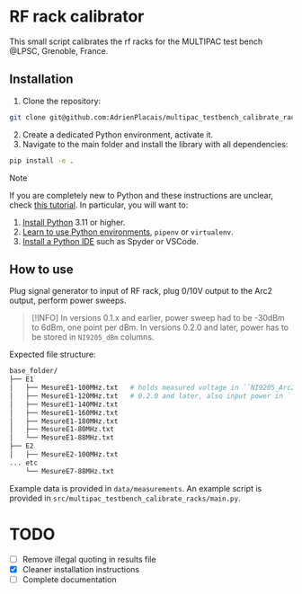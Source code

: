 # RF rack calibrator
This small script calibrates the rf racks for the MULTIPAC test bench @LPSC, Grenoble, France.

## Installation
1. Clone the repository:
```bash
git clone git@github.com:AdrienPlacais/multipac_testbench_calibrate_racks.git
```
2. Create a dedicated Python environment, activate it.
3. Navigate to the main folder and install the library with all dependencies:
```bash
pip install -e .
```

> [!NOTE]
> If you are completely new to Python and these instructions are unclear, check [this tutorial](https://python-guide.readthedocs.io/en/latest/).
> In particular, you will want to:
> 1. [Install Python](https://python-guide.readthedocs.io/en/latest/starting/installation/) 3.11 or higher.
> 2. [Learn to use Python environments](https://python-guide.readthedocs.io/en/latest/dev/virtualenvs/), `pipenv` or `virtualenv`.
> 3. [Install a Python IDE](https://python-guide.readthedocs.io/en/latest/dev/env/#ides) such as Spyder or VSCode.


## How to use

Plug signal generator to input of RF rack, plug 0/10V output to the Arc2 output, perform power sweeps.

> [!INFO]
> In versions 0.1.x and earlier, power sweep had to be -30dBm to 6dBm, one point per dBm.
> In versions 0.2.0 and later, power has to be stored in `NI9205_dBm` columns.

Expected file structure:

```bash
base_folder/
├── E1
│   ├── MesureE1-100MHz.txt   # holds measured voltage in ``NI9205_Arc2``
│   ├── MesureE1-120MHz.txt   # 0.2.0 and later, also input power in ``NI9205_dBm``
│   ├── MesureE1-140MHz.txt
│   ├── MesureE1-160MHz.txt
│   ├── MesureE1-180MHz.txt
│   ├── MesureE1-80MHz.txt
│   └── MesureE1-88MHz.txt
├── E2
│   ├── MesureE2-100MHz.txt
... etc
    └── MesureE7-88MHz.txt
```

Example data is provided in `data/measurements`.
An example script is provided in `src/multipac_testbench_calibrate_racks/main.py`.

# TODO
- [ ] Remove illegal quoting in results file
- [X] Cleaner installation instructions
- [ ] Complete documentation
